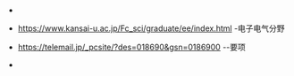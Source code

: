 

- 
- https://www.kansai-u.ac.jp/Fc_sci/graduate/ee/index.html  -电子电气分野

- https://telemail.jp/_pcsite/?des=018690&gsn=0186900  --要项



- 